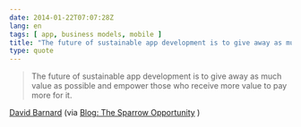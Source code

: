 ```yaml
---
date: 2014-01-22T07:07:28Z
lang: en
tags: [ app, business models, mobile ]
title: "The future of sustainable app development is to give away as much"
type: quote
---
```


> The future of sustainable app development is to give away as much
> value as possible and empower those who receive more value to pay more
> for it.

[David Barnard](http://davidbarnard.com) (via [Blog: The Sparrow
Opportunity](http://davidbarnard.com/post/58970916992/the-sparrow-opportunity)
)

